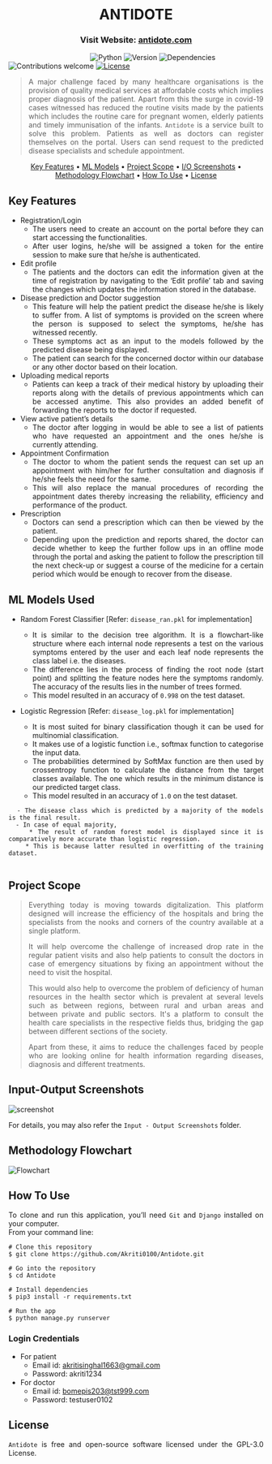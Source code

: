 <h1 align="center">
  <br>
<!--   <a href="http://www.amitmerchant.com/electron-markdownify"><img src="https://raw.githubusercontent.com/amitmerchant1990/electron-markdownify/master/app/img/markdownify.png" alt="Markdownify" width="200"></a> -->
  <br>
  ANTIDOTE
  <br>
</h1>

<h3 align="center">Visit Website: <a href="https://akriti.pythonanywhere.com/" target="_blank"> antidote.com </a></h3>

&nbsp;&nbsp;&nbsp;&nbsp;&nbsp;&nbsp;&nbsp;&nbsp;&nbsp;&nbsp;&nbsp;&nbsp;&nbsp;&nbsp;&nbsp;&nbsp;&nbsp;&nbsp;&nbsp;&nbsp;&nbsp;&nbsp;&nbsp;&nbsp;&nbsp;&nbsp;&nbsp;&nbsp;&nbsp;&nbsp;&nbsp;&nbsp;&nbsp;&nbsp;&nbsp;&nbsp;&nbsp;&nbsp;&nbsp;&nbsp;
![Python](https://img.shields.io/badge/python-3.8.1-blue)
![Version](https://img.shields.io/badge/version-1.0.0-orange)
![Dependencies](https://img.shields.io/badge/dependencies-up%20to%20date-brightgreen.svg)
![Contributions welcome](https://img.shields.io/badge/contributions-welcome-orange.svg)
[![License](https://img.shields.io/badge/license-%20GPL--3.0%20-blue)](https://github.com/Akriti0100/Antidote/blob/main/LICENSE)

<div align="justify">
<!-- # ?? Project overview -->

> A major challenge faced by many healthcare organisations is the provision of quality medical services at affordable costs which implies proper diagnosis of the patient. Apart from this the surge in covid-19 cases witnessed has reduced the routine visits made by the patients which includes the routine care for pregnant women, elderly patients and timely immunisation of the infants. `Antidote` is a service built to solve this problem. Patients as well as doctors can register themselves on the portal. Users can send request to the predicted disease specialists and schedule appointment. 
</div>

<p align="center">
  <a href="#key-features">Key Features</a> •
  <a href="#ml-models-used">ML Models</a> •
  <a href="#project-scope">Project Scope</a> •
  <a href="#input-output-screenshots">I/O Screenshots</a> •
  <a href="#methodology-flowchart">Methodology Flowchart</a> •
  <a href="#how-to-use">How To Use</a> •
  <a href="#license">License</a>
</p>

<div align="justify">
  
## Key Features

* Registration/Login 
  - The users need to create an account on the portal before they can start accessing the functionalities. 
  - After user logins, he/she will be assigned a token for the entire session to make sure that he/she is authenticated.
* Edit profile 
  - The patients and the doctors can edit the information given at the time of registration by navigating to the ‘Edit profile’ tab and saving the changes which updates the information stored in the database. 
* Disease prediction and Doctor suggestion
  - This feature will help the patient predict the disease he/she is likely to suffer from. A list of symptoms is provided on the screen where the person is supposed to select the symptoms, he/she has witnessed recently. 
  - These symptoms act as an input to the models followed by the predicted disease being displayed. 
  - The patient can search for the concerned doctor within our database or any other doctor based on their location.
* Uploading medical reports
  - Patients can keep a track of their medical history by uploading their reports along with the details of previous appointments which can be accessed anytime. This also provides an added benefit of forwarding the reports to the doctor if requested. 
* View active patient’s details 
  - The doctor after logging in would be able to see a list of patients who have requested an appointment and the ones he/she is currently attending. 
* Appointment Confirmation 
  - The doctor to whom the patient sends the request can set up an appointment with him/her for further consultation and diagnosis if he/she feels the need for the same. 
  - This will also replace the manual procedures of recording the appointment dates thereby increasing the reliability, efficiency and performance of the product.
* Prescription 
  - Doctors can send a prescription which can then be viewed by the patient. 
  - Depending upon the prediction and reports shared, the doctor can decide whether to keep the further follow ups in an offline mode through the portal and asking the patient to follow the prescription till the next check-up or suggest a course of the medicine for a certain period which would be enough to recover from the disease.

</div>

<div align="justify">

## ML Models Used

* Random Forest Classifier [Refer: `disease_ran.pkl` for implementation]
  - It is similar to the decision tree algorithm. It is a flowchart-like structure where each internal node represents a test on the various symptoms entered by the user and each leaf node represents the class label i.e. the diseases.
  - The difference lies in the process of finding the root node (start point) and splitting the feature nodes here the symptoms randomly. The accuracy of the results lies in the number of trees formed. 
  - This model resulted in an accuracy of `0.998` on the test dataset.

* Logistic Regression [Refer: `disease_log.pkl` for implementation]
  - It is most suited for binary classification though it can be used for multinomial classification. 
  - It makes use of a logistic function i.e., softmax function to categorise the input data. 
  - The probabilities determined by SoftMax function are then used by crossentropy function to calculate the distance from the target classes available. The one which results in the minimum distance is our predicted target class.
  - This model resulted in an accuracy of `1.0` on the test dataset.

```
  - The disease class which is predicted by a majority of the models is the final result. 
  - In case of equal majority, 
    * The result of random forest model is displayed since it is comparatively more accurate than logistic regression.
    * This is because latter resulted in overfitting of the training dataset.
  
```

</div>

<div align="justify">
 
<!-- # ?? Project overview -->
 ## Project Scope

> Everything today is moving towards digitalization. This platform designed will increase the efficiency of the hospitals and bring the specialists from the nooks and corners of the country available at a single platform. 
>
> It will help overcome the challenge of increased drop rate in the regular patient visits and also help patients to consult the doctors in case of emergency situations by fixing an appointment without the need to visit the hospital. 
>
> This would also help to overcome the problem of deficiency of human resources in the health sector which is prevalent at several levels such as between regions, between rural and urban areas and between private and public sectors. It's a platform to consult the health care specialists in the respective fields thus, bridging the gap between different sections of the society. 
>
> Apart from these, it aims to reduce the challenges faced by people who are looking online for health information regarding diseases, diagnosis and different treatments.
 
</div>

<div align="justify">
 
## Input-Output Screenshots
 
![screenshot](https://github.com/Akriti0100/Antidote/blob/main/Users/static/Users/Screenshots.gif)
  
For details, you may also refer the `Input - Output Screenshots` </a> folder.

</div>

<div align="justify">
 
## Methodology Flowchart
 
<img src="https://github.com/Akriti0100/Antidote/blob/main/Users/static/Users/Flowchart.jpg" alt="Flowchart">

</div>

<div align="justify">
 
## How To Use

To clone and run this application, you’ll need `Git` and `Django` installed on your computer. <br>
From your command line:

```
# Clone this repository
$ git clone https://github.com/Akriti0100/Antidote.git

# Go into the repository
$ cd Antidote

# Install dependencies
$ pip3 install -r requirements.txt
  
# Run the app
$ python manage.py runserver
```

### Login Credentials

* For patient
  - Email id: akritisinghal1663@gmail.com
  - Password: akriti1234
* For doctor
  - Email id: bomepis203@tst999.com
  - Password: testuser0102

</div>

<div align="justify">
 
## License
 
`Antidote` is free and open-source software licensed under the GPL-3.0 License.

</div>

